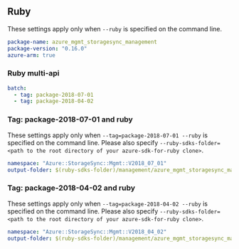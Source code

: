 ## Ruby

These settings apply only when `--ruby` is specified on the command line.

``` yaml
package-name: azure_mgmt_storagesync_management
package-version: "0.16.0"
azure-arm: true
```

### Ruby multi-api

``` yaml $(ruby) && $(multiapi)
batch:
  - tag: package-2018-07-01
  - tag: package-2018-04-02
```

### Tag: package-2018-07-01 and ruby

These settings apply only when `--tag=package-2018-07-01 --ruby` is specified on the command line.
Please also specify `--ruby-sdks-folder=<path to the root directory of your azure-sdk-for-ruby clone>`.

``` yaml $(tag) == 'package-2018-07-01' && $(ruby)
namespace: "Azure::StorageSync::Mgmt::V2018_07_01"
output-folder: $(ruby-sdks-folder)/management/azure_mgmt_storagesync_management/lib
```

### Tag: package-2018-04-02 and ruby

These settings apply only when `--tag=package-2018-04-02 --ruby` is specified on the command line.
Please also specify `--ruby-sdks-folder=<path to the root directory of your azure-sdk-for-ruby clone>`.

``` yaml $(tag) == 'package-2018-07-01' && $(ruby)
namespace: "Azure::StorageSync::Mgmt::V2018_04_02"
output-folder: $(ruby-sdks-folder)/management/azure_mgmt_storagesync_management/lib
```
